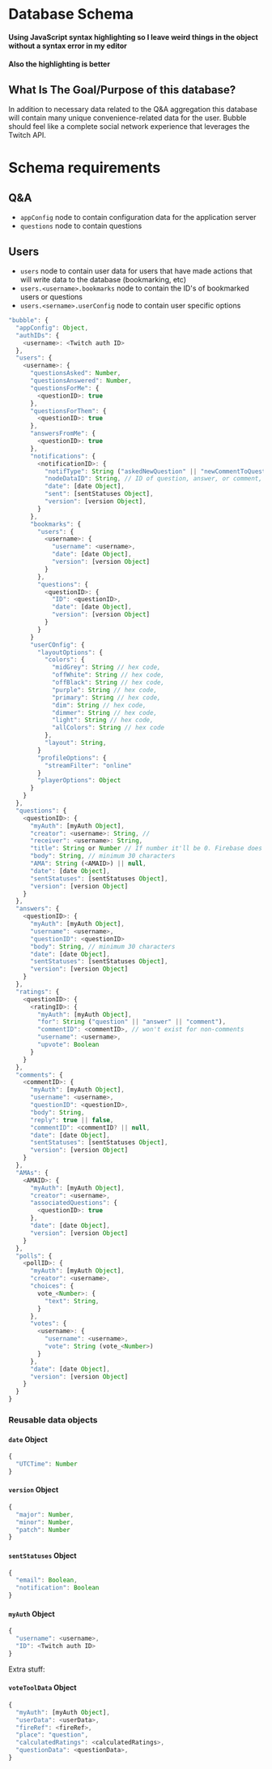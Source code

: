 # Database Schema


#### Using JavaScript syntax highlighting so I leave weird things in the object without a syntax error in my editor
#### Also the highlighting is better

## What Is The Goal/Purpose of this database?
In addition to necessary data related to the Q&A aggregation this database will contain many unique convenience-related data for the user. Bubble should feel like a complete social network experience that leverages the Twitch API.

# Schema requirements
## Q&A
- `appConfig` node to contain configuration data for the application server
- `questions` node to contain questions

## Users
- `users` node to contain user data for users that have made actions that will write data to the database (bookmarking, etc)
- `users.<username>.bookmarks` node to contain the ID's of bookmarked users or questions
- `users.<sername>.userConfig` node to contain user specific options

```js
"bubble": {
  "appConfig": Object,
  "authIDs": {
    <username>: <Twitch auth ID>
  },
  "users": {
    <username>: {
      "questionsAsked": Number,
      "questionsAnswered": Number,
      "questionsForMe": {
        <questionID>: true
      },
      "questionsForThem": {
        <questionID>: true
      },
      "answersFromMe": {
        <questionID>: true
      },
      "notifications": {
        <notificationID>: {
          "notifType": String ("askedNewQuestion" || "newCommentToQuestion" || "newCommentToAnswer" || "taggedInAnswer" || "taggedInComment"),
          "nodeDataID": String, // ID of question, answer, or comment, depending on the `notifType`
          "date": [date Object],
          "sent": [sentStatuses Object],
          "version": [version Object],
        }
      },
      "bookmarks": {
        "users": {
          <username>: {
            "username": <username>,
            "date": [date Object],
            "version": [version Object]
          }
        },
        "questions": {
          <questionID>: {
            "ID": <questionID>,
            "date": [date Object],
            "version": [version Object]
          }
        }
      }
      "userCOnfig": {
        "layoutOptions": {
          "colors": {
            "midGrey": String // hex code,
            "offWhite": String // hex code,
            "offBlack": String // hex code,
            "purple": String // hex code,
            "primary": String // hex code,
            "dim": String // hex code,
            "dimmer": String // hex code,
            "light": String // hex code,
            "allColors": String // hex code
          },
          "layout": String,
        }
        "profileOptions": {
          "streamFilter": "online"
        }
        "playerOptions": Object
      }
    }
  },
  "questions": {
    <questionID>: {
      "myAuth": [myAuth Object],
      "creator": <username>: String, //
      "receiver": <username>: String,
      "title": String or Number // If number it'll be 0. Firebase does not accept null as a value,
      "body": String, // minimum 30 characters
      "AMA": String (<AMAID>) || null,
      "date": [date Object],
      "sentStatuses": [sentStatuses Object],
      "version": [version Object]
    }
  },
  "answers": {
    <questionID>: {
      "myAuth": [myAuth Object],
      "username": <username>,
      "questionID": <questionID>
      "body": String, // minimum 30 characters
      "date": [date Object],
      "sentStatuses": [sentStatuses Object],
      "version": [version Object]
    }
  },
  "ratings": {
    <questionID>: {
      <ratingID>: {
        "myAuth": [myAuth Object],
        "for": String ("question" || "answer" || "comment"),
        "commentID": <commentID>, // won't exist for non-comments
        "username": <username>,
        "upvote": Boolean
      }
    }
  },
  "comments": {
    <commentID>: {
      "myAuth": [myAuth Object],
      "username": <username>,
      "questionID": <questionID>,
      "body": String,
      "reply": true || false,
      "commentID": <commentID? || null,
      "date": [date Object],
      "sentStatuses": [sentStatuses Object],
      "version": [version Object]
    }
  },
  "AMAs": {
    <AMAID>: {
      "myAuth": [myAuth Object],
      "creator": <username>,
      "associatedQuestions": {
        <questionID>: true
      },
      "date": [date Object],
      "version": [version Object]
    }
  },
  "polls": {
    <pollID>: {
      "myAuth": [myAuth Object],
      "creator": <username>,
      "choices": {
        vote_<Number>: {
          "text": String,
        }
      },
      "votes": {
        <username>: {
          "username": <username>,
          "vote": String (vote_<Number>)
        }
      },
      "date": [date Object],
      "version": [version Object]
    }
  }
}
```

### Reusable data objects
#### `date` Object

```js
{
  "UTCTime": Number
}
```

#### `version` Object

```js
{
  "major": Number,
  "minor": Number,
  "patch": Number
}
```

#### `sentStatuses` Object

```js
{
  "email": Boolean,
  "notification": Boolean
}
```

#### `myAuth` Object

```js
{
  "username": <username>,
  "ID": <Twitch auth ID>
}
```

Extra stuff:

#### `voteToolData` Object

```js
{
  "myAuth": [myAuth Object],
  "userData": <userData>,
  "fireRef": <fireRef>,
  "place": "question",
  "calculatedRatings": <calculatedRatings>,
  "questionData": <questionData>,
}
```
